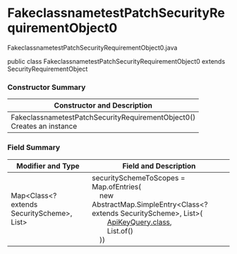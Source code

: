 # FakeclassnametestPatchSecurityRequirementObject0
FakeclassnametestPatchSecurityRequirementObject0.java

public class FakeclassnametestPatchSecurityRequirementObject0
extends SecurityRequirementObject

### Constructor Summary
| Constructor and Description |
| --------------------------- |
| FakeclassnametestPatchSecurityRequirementObject0()<br>Creates an instance |

### Field Summary
| Modifier and Type | Field and Description |
| ----------------- | --------------------- |
| Map<Class<? extends SecurityScheme>, List<String>> | securitySchemeToScopes = Map.ofEntries(<br>&nbsp;&nbsp;&nbsp;&nbsp;new AbstractMap.SimpleEntry<Class<? extends SecurityScheme>, List<String>>(<br>&nbsp;&nbsp;&nbsp;&nbsp;&nbsp;&nbsp;&nbsp;&nbsp;[ApiKeyQuery.class](../../../../components/securityschemes/ApiKeyQuery.md),<br>&nbsp;&nbsp;&nbsp;&nbsp;&nbsp;&nbsp;&nbsp;&nbsp;List.of()<br>&nbsp;&nbsp;&nbsp;&nbsp;)) |
